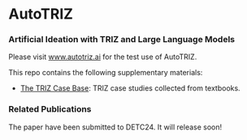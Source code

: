 # AutoTRIZ
### Artificial Ideation with TRIZ and Large Language Models
Please visit www.autotriz.ai for the test use of AutoTRIZ.

This repo contains the following supplementary materials:
- [The TRIZ Case Base](https://github.com/shuojiangcn/AutoTRIZ-DETC24/blob/main/casebase/casebase.md): TRIZ case studies collected from textbooks.
  
### Related Publications
The paper have been submitted to DETC24. It will release soon!
